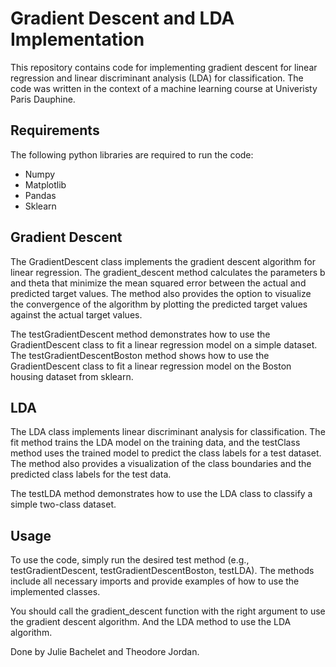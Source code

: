 # Gradient Descent and LDA Implementation

This repository contains code for implementing gradient descent for linear regression and linear discriminant analysis (LDA) for classification. The code was written in the context of a machine learning course at Univeristy Paris Dauphine.

## Requirements

The following python libraries are required to run the code:

- Numpy
- Matplotlib
- Pandas
- Sklearn

## Gradient Descent

The GradientDescent class implements the gradient descent algorithm for linear regression. The gradient_descent method calculates the parameters b and theta that minimize the mean squared error between the actual and predicted target values. The method also provides the option to visualize the convergence of the algorithm by plotting the predicted target values against the actual target values.

The testGradientDescent method demonstrates how to use the GradientDescent class to fit a linear regression model on a simple dataset. The testGradientDescentBoston method shows how to use the GradientDescent class to fit a linear regression model on the Boston housing dataset from sklearn.

## LDA

The LDA class implements linear discriminant analysis for classification. The fit method trains the LDA model on the training data, and the testClass method uses the trained model to predict the class labels for a test dataset. The method also provides a visualization of the class boundaries and the predicted class labels for the test data.

The testLDA method demonstrates how to use the LDA class to classify a simple two-class dataset.

## Usage
To use the code, simply run the desired test method (e.g., testGradientDescent, testGradientDescentBoston, testLDA). The methods include all necessary imports and provide examples of how to use the implemented classes.

You should call the gradient_descent function with the right argument to use the gradient descent algorithm. And the LDA method to use the LDA algorithm.

Done by Julie Bachelet and Theodore Jordan.
